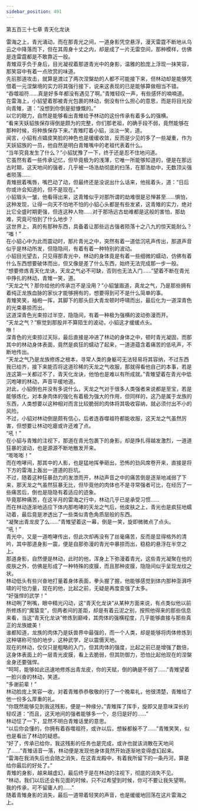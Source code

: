 ```yaml
---
sidebar_position: 491
---
```

 第五百三十七章 青天化龙诀


雷海之上，青光涌动，而在那青光之间，一道身影凭空悬浮，漫天雷霆不断地从乌云之中降落而下，但在其周身十丈之内，却是成了一片无雷空间，那种模样，仿佛是连雷霆都是不敢靠近一般。  
青雉双手负于身后，目光凝视着那道青光中的身影，温雅的脸庞上浮现一抹笑容，那笑容中有着一点欣赏的味道。  
先前那道攻击，就算是渡过了两次涅槃劫的人都不可能接下来，但林动却是能够凭借着一元涅槃境的实力将其强行接下，说来这表现的已是能够算做相当不错。  
“吞噬祖符……真是好多年都没有遇见了啊。”青雉轻叹一声，有些感怀的喃喃道。  
在雷海上，小貂望着那被青光包裹的林动，倒没有什么担心的意思，而是将目光投向青雉，道：“没想到你倒是挺慷慨的。”  
以它的眼力，自然是能够看出青雉给予林动的这份传承有着多么的强横。  
“看来天妖貂族保存得倒是颇为的完整，你们那老祖，的确手段不弱，竟然能够在那种时候，将种族保存下来。”青雉盯着小貂，淡淡一笑，道。  
闻言，小貂有点嬉皮笑脸的神色也是缓缓收敛，反而是少见的多了一些凝重，作为天妖貂族的一员，他自然是明白青雉嘴中的老祖代表着什么。  
“当年究竟发生了什么？”小貂犹豫了一下，终于还是忍不住地问道。  
它虽然有着一些传承记忆，但毕竟极为的浅薄，它唯一所能够知道的，便是在那远古时期，这天地间的强者，几乎被一场浩劫彻底的扫荡，在那浩劫中，无数顶尖强者陨落……  
青雉抿着嘴唇，嘴巴动了动，但最终还是没说出什么话来，他摇着头，道：“日后你或许会知道的，但不是现在。”  
小貂眉头一皱，他看得出来，这青雉似乎对那所谓的劫难很是忌惮甚至……惧怕，这种发现，让得一向天不怕地不怕的小貂心头都是有些发紧，这青雉的实力，绝对比它全盛时期更强，但连这种人物……对于那场远古劫难都是这般的害怕，那劫难，究竟可怕到了什么地步？  
这世界上，真的有那种东西，具备着让那些远古强者陨落十之八九的惊天能耐么？  
“嗤！”  
在小貂心中为此而震动时，那片青光之中，突然有着一道低沉吼声传出，那道声音似乎是林动所发，但隐隐间，有着有着一种特别的波动。  
小貂目光望去，只见得那青光中，林动的身体竟是有着一些细微的蠕动，仿佛有着什么东西想要破体而出，但又像是差了什么东西，始终无法完成那一步一般。  
“想要修炼青天化龙诀，天龙之气必不可缺，否则也无法入门……”望着不断在青光中挣扎的林动，青雉一笑，道。  
“天龙之气？那你给他的传承岂不是没用？”小貂皱眉道，真龙之气，乃是那些拥有着纯正龙族血脉的家伙才能够拥有的，想要得到可不是什么简单的事。  
青雉笑笑，袖袍一挥，其脚下的那头巨大青龙顿时呼啸而出，最后化为一道深青色的光束暴掠而出。  
这道深青色光束掠过半空，隐隐间，有着一种极为强横的波动弥漫而开。  
“天龙之气？”察觉到那股并不算陌生的波动，小貂这才缓缓点头。  
咻！  
深青色的光束掠过天际，最后直接是冲进了林动的身体之中，顿时青光凝固，而那其中的林动身体表面，竟然是疯狂的蠕动了起来，一道道蕴含着痛苦的低吼声，不断地传出。  
“天龙之气乃是龙族修炼之根本，寻常人类的身躯可无法轻易将其容纳，不过东西我已给齐，接下来能否将这道珍稀的天龙之气收服，那就得看他自己的本事，若是连这第一关都过不了，青天化龙诀，他怕也是难以有所成就。”青雉望着在青光中低沉咆哮的林动，声音平缓地道。  
对此，小貂倒也并没有多说什么，天龙之气对于很多人类强者来说都是至宝，若是能够炼化，对本身肉体的强化有着极为强大的作用，但同样的，这乃是属于龙族的东西，人类想要以这种相对而言比较脆弱的肉体将其吸收容纳，就必须付出不小的风险。  
不过，小貂对林动倒是颇有信心，后者连吞噬祖符都能收服，这天龙之气虽然厉害，但想要让林动吃瘪或许还难了点。  
“吼！”  
在小貂与青雉的注视下，那道在青光包裹下的身影，却是挣扎得越发激烈，一道道狂暴的波动，也是源源不断地散发开来。  
“嘭嘭嘭！”  
而在咆哮间，那其中的人影，也是猛地挥拳砸出，恐怖的劲风席卷开来，直接是将下方的雷海上轰出一道道的巨坑。  
不过，随着这种狂暴劲力的发泄而开，林动声音之中的痛苦倒是逐渐地减弱了下来，那天龙之气虽然狂暴无比，但毕竟他的肉体也不是寻常强者可比，在经历了一些痛苦后，倒也是隐隐有着适应的迹象。  
毕竟那种痛苦，在这半月的雷海之行中，林动几乎已是承受习惯……  
而在林动逐渐地适应下体内那咆哮的天龙之气后，他皮肤之上，青光也是疯狂地蠕动着，最后竟是渗透出了一些类似青色角质层般的东西。  
“凝聚出青龙皮了么……”青雉望着这一幕，倒是一笑，旋即微微点了点头。  
“吼！”  
青光中，又是一道咆哮传出，但此次却再没有了丝毫痛苦，反而是显得格外的清吟，其中那道身影一震，便是自那弥漫的青光中暴掠而出，稳稳的悬浮在半空之上。  
那道身影，自然便是林动，此时的他，浑身上下弥漫着青光，这些青光凝聚在他的皮肤之外，仿佛是形成了一种特殊的皮膜，而且那种皮膜，隐隐间似乎呈现龙纹之状。  
林动低头有些兴奋地打量着身体表面，拳头握了握，他能够感觉到体内那种澎湃呼啸的可怕力量，现在的他，比起之前，无疑是再度变强了太多。  
“好强悍的武学！”  
林动咧了咧嘴，眼中精光闪动，这“青天化龙诀”从某种方面来说，有点类似他以前所修炼的“魔猿变”，但两者间的差距，却是有着云泥之别，按照他得来的那些信息来看，当这“青天化龙诀”修炼到巅峰，其肉体的强横程度，几乎能够直接与那些真正的龙族媲美！  
谁都知道，龙族的肉体乃是妖兽界中最强的，而一个人类，却是能够将肉体修炼到这种堪称可怕的地步，这种武学，足以震慑天地。  
现在的林动，仅仅只是粗略的入门，但其肉体的强度，比起之前已是增强了数倍，这身体表面上的一层青光皮膜，看上去脆弱，但其防御力，恐怕比起他现在的涅槃金身还要强悍。  
“呵呵，能够如此迅速地修炼出青龙皮，你的天赋，倒的确是不弱了……”青雉望着一脸兴奋的林动，笑道。  
“多谢前辈！”  
林动脸庞上笑容一收，对着青雉恭恭敬敬的行了一个晚辈礼，他很清楚，青雉给了他一份多么厚重的礼。  
“你既然能够见到我这残影，便是一种缘分。”青雉挥了挥手，旋即又是意味深长的轻叹道：“而且，这天地间的强者能够多一个，总归是好的……”  
林动怔了一下，显然不明白青雉话里的意思。  
“以后你会懂的，你拥有着吞噬祖符，或许以后，想躲都躲不了……”青雉笑笑，似也是看出了林动的疑惑。  
“好了，传承已给你，我这残影的任务也是完成，或许也就该消散在天地间了……”青雉话音一落，林动便是发现他身体竟然开始逐渐地变得虚幻起来。  
“雷海在我消失后也会随之消失，在这青龙殿中，有着我所留下的一条丹河，算是给你最后的好处了。”  
青雉的身影，越来越虚幻，最后终于是在林动的注视下，彻底的消失不见。  
“林动，我们以后还会有见面的时候，只不过希望到时候，你可不要让我失望啊，我的传承，可不留庸人的……”  
随着青雉身影的消失，最后一道带着轻笑的声音，也是缓缓地回荡在这片雷海之上。  
  
  
